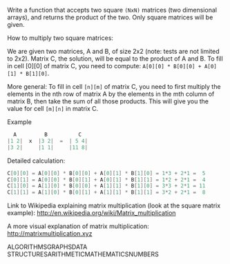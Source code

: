 Write a function that accepts two square `(NxN)` matrices (two dimensional arrays), and returns the product of the two. Only square matrices will be given.

How to multiply two square matrices:

We are given two matrices, A and B, of size 2x2 (note: tests are not limited to 2x2). Matrix C, the solution, will be equal to the product of A and B. To fill in cell [0][0] of matrix C, you need to compute: `A[0][0] * B[0][0] + A[0][1] * B[1][0]`.

More general: To fill in cell `[n][m]` of matrix C, you need to first multiply the elements in the nth row of matrix A by the elements in the mth column of matrix B, then take the sum of all those products. This will give you the value for cell `[m][n]` in matrix C.

Example
```swift
  A         B          C
|1 2|  x  |3 2|  =  | 5 4|
|3 2|     |1 1|     |11 8|
```
Detailed calculation:
```swift
C[0][0] = A[0][0] * B[0][0] + A[0][1] * B[1][0] = 1*3 + 2*1 =  5
C[0][1] = A[0][0] * B[0][1] + A[0][1] * B[1][1] = 1*2 + 2*1 =  4
C[1][0] = A[1][0] * B[0][0] + A[1][1] * B[1][0] = 3*3 + 2*1 = 11
C[1][1] = A[1][0] * B[0][1] + A[1][1] * B[1][1] = 3*2 + 2*1 =  8
```
Link to Wikipedia explaining matrix multiplication (look at the square matrix example): http://en.wikipedia.org/wiki/Matrix_multiplication

A more visual explanation of matrix multiplication: http://matrixmultiplication.xyz

ALGORITHMSGRAPHSDATA STRUCTURESARITHMETICMATHEMATICSNUMBERS
